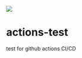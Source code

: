 ![](https://github.com/clement-agflow/actions-test/workflows/CI/badge.svg)

# actions-test
test for github actions CI/CD
